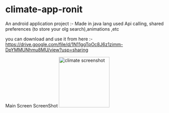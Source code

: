 # climate-app-ronit
An android application project :-
Made in java lang
used Api calling, shared preferences (to store your olg search),animations ,etc

you can download and use it from here :- https://drive.google.com/file/d/1N11ggTpOc8J6z1zimm-DpYMMUNhmu8MU/view?usp=sharing

Main Screen ScreenShot
<img width="158" alt="climate screenshot" src="https://user-images.githubusercontent.com/76205509/120482812-1ef5bd80-c3cf-11eb-81d8-7fd35f0853df.PNG">


